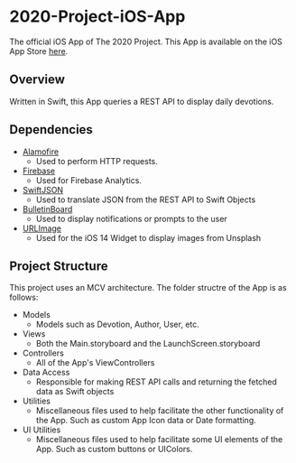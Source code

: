 # 2020-Project-iOS-App
The official iOS App of The 2020 Project. This App is available on the iOS App Store [here](https://apps.apple.com/ca/app/2020-project/id1488946496). 

## Overview 
Written in Swift, this App queries a REST API to display daily devotions. 

## Dependencies 
- [Alamofire](https://github.com/Alamofire/Alamofire)
  - Used to perform HTTP requests.
- [Firebase](https://firebase.google.com)
  - Used for Firebase Analytics.
- [SwiftJSON](https://github.com/SwiftyJSON/SwiftyJSON)
  - Used to translate JSON from the REST API to Swift Objects
- [BulletinBoard](https://github.com/alexisakers/BulletinBoard)
  - Used to display notifications or prompts to the user
- [URLImage](https://github.com/dmytro-anokhin/url-image)
  - Used for the iOS 14 Widget to display images from Unsplash

## Project Structure 
This project uses an MCV architecture. The folder structre of the App is as follows:
- Models
  - Models such as Devotion, Author, User, etc.
- Views
  - Both the Main.storyboard and the LaunchScreen.storyboard
- Controllers 
  - All of the App's ViewControllers
- Data Access
  - Responsible for making REST API calls and returning the fetched data as Swift objects
- Utilities 
  - Miscellaneous files used to help facilitate the other functionality of the App. Such as custom App Icon data or Date formatting. 
- UI Utilities
  - Miscellaneous files used to help facilitate some UI elements of the App. Such as custom buttons or UIColors.
